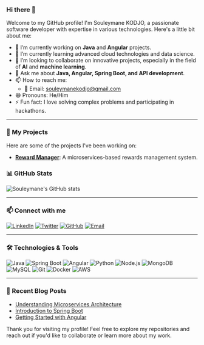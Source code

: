 ### Hi there 👋

Welcome to my GitHub profile! I'm Souleymane KODJO, a passionate software developer with expertise in various technologies. Here's a little bit about me:

- 🔭 I’m currently working on **Java** and **Angular** projects.
- 🌱 I’m currently learning advanced cloud technologies and data science.
- 👯 I’m looking to collaborate on innovative projects, especially in the field of **AI** and **machine learning**.
- 💬 Ask me about **Java, Angular, Spring Boot, and API development**.
- 📫 How to reach me: 
  - 📧 Email: [souleymanekodjo@gmail.com](mailto:souleymanekodjo@gmail.com)
- 😄 Pronouns: He/Him
- ⚡ Fun fact: I love solving complex problems and participating in hackathons.

---

### 🚀 My Projects

Here are some of the projects I've been working on:

- [**Reward Manager**](https://github.com/kodjoSoule/Reward-Manager): A microservices-based rewards management system.

### 📊 GitHub Stats

![Souleymane's GitHub stats](https://github-readme-stats.vercel.app/api?username=kodjoSoule&show_icons=true&theme=dark)

---

### 📫 Connect with me

[![LinkedIn](https://img.shields.io/badge/-LinkedIn-blue?style=flat&logo=Linkedin&logoColor=white)](https://www.linkedin.com/in/souleymane-kodjo/)
[![Twitter](https://img.shields.io/badge/-Twitter-blue?style=flat&logo=Twitter&logoColor=white)](https://twitter.com/souleymane_kodjo)
[![GitHub](https://img.shields.io/badge/-GitHub-black?style=flat&logo=github&logoColor=white)](https://github.com/kodjoSoule)
[![Email](https://img.shields.io/badge/Email-D14836?style=flat&logo=gmail&logoColor=white)](mailto:souleymanekodjo@gmail.com)

---

### 🛠️ Technologies & Tools

![Java](https://img.shields.io/badge/Java-ED8B00?style=for-the-badge&logo=java&logoColor=white)
![Spring Boot](https://img.shields.io/badge/Spring_Boot-F2F4F9?style=for-the-badge&logo=spring-boot)
![Angular](https://img.shields.io/badge/Angular-DD0031?style=for-the-badge&logo=angular&logoColor=white)
![Python](https://img.shields.io/badge/Python-3776AB?style=for-the-badge&logo=python&logoColor=white)
![Node.js](https://img.shields.io/badge/Node.js-43853D?style=for-the-badge&logo=node-dot-js&logoColor=white)
![MongoDB](https://img.shields.io/badge/MongoDB-4EA94B?style=for-the-badge&logo=mongodb&logoColor=white)
![MySQL](https://img.shields.io/badge/MySQL-00000F?style=for-the-badge&logo=mysql&logoColor=white)
![Git](https://img.shields.io/badge/Git-F05032?style=for-the-badge&logo=git&logoColor=white)
![Docker](https://img.shields.io/badge/Docker-2496ED?style=for-the-badge&logo=docker&logoColor=white)
![AWS](https://img.shields.io/badge/Amazon_AWS-232F3E?style=for-the-badge&logo=amazon-aws&logoColor=white)

---

### 📝 Recent Blog Posts

<!-- BLOG-POST-LIST:START -->
- [Understanding Microservices Architecture](#)
- [Introduction to Spring Boot](#)
- [Getting Started with Angular](#)
<!-- BLOG-POST-LIST:END -->

Thank you for visiting my profile! Feel free to explore my repositories and reach out if you'd like to collaborate or learn more about my work.
